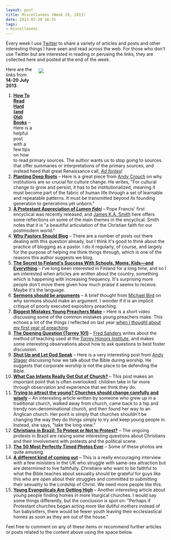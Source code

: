 ```yaml
---
layout: post
title: Miscellanées (Week 29, 2013)
date: 2013-07-20 16:35
tags:
- miscellanées
---
```

Every week I use <a href="http://twitter.com/jakebelder">Twitter</a> to share a variety of articles and posts and other interesting things I have seen and read across the web. For those who don't use Twitter but are interested in reading or perusing the links, they are collected here and posted at the end of the week.

<div style="float: right; margin: 5px 1px 0px 20px; width: 400px; height: 281px;"><img src="https://dl.dropboxusercontent.com/u/3897986/Jake%20Blog%20Images/BibleOnPulpit.jpg"></div>
Here are the links from <strong>14-20 July 2013</strong>.

<ol>
<li><strong><a href="http://bit.ly/12zHdxU">How To Read Hard (and Old) Books</a></strong> – Here is a helpful post with a few tips on how to read primary sources. The author wants us to stop going to sources that offer summaries or interpretations of the primary sources, and instead heed that great Renaissance call, <a href="http://en.wikipedia.org/wiki/Ad_fontes"><em>Ad fontes</a>!</em></li>

<li><strong><a href="http://bit.ly/1dyQdVE">Planting Deep Roots</a></strong> – Here is a great piece from <a href="http://twitter.com/ahc">Andy Crouch</a> on why institutions are so crucial for culture change. He writes, "For cultural change to grow and persist, it has to be institutionalized, meaning it must become part of the fabric of human life through a set of learnable and repeatable patterns. It must be transmitted beyond its founding generation to generations yet unborn."</li>

<li><strong><a href="http://bit.ly/12zIntg">A Protestant Appreciation of <em>Lumen fidei</em></a></strong> – Pope Francis' first encyclical was recently released, and <a href="http://twitter.com/james_ka_smith">James K.A. Smith</a> here offers some reflections on some of the main themes in the encyclical. Smith notes that it is "a beautiful articulation of the Christian faith for our postmodern world."</li>

<li><strong><a href="http://bit.ly/12zJI3m">Why Pastors Should Blog</a></strong> – There are a number of posts out there dealing with this question already, but I think it's good to think about the practice of blogging as a pastor. I do it regularly, of course, and largely for the purpose of helping me think things through, which is one of the reasons this author suggests we blog.</li>

<li><strong><a href="http://bit.ly/1dySY9n">The Secret to Finland's Success With Schools, Moms, Kids—and Everything</a></strong> – I've long been interested in Finland for a long time, and so I am interested when articles are written about the country, something which is happening with increasing frequency. It's surprising more people don't move there given how much praise it seems to receive. Maybe it's the language.</li>

<li><strong><a href="http://bit.ly/18jLSsq">Sermons should be arguments</a></strong> – A brief thought from <a href="http://twitter.com/mbird12">Michael Bird</a> on why sermons should make an argument. I wonder if it is an implicit critique of poorly executed expository preaching.</li>

<li><strong><a href="http://bit.ly/15AJUO9">Biggest Mistakes Young Preachers Make</a></strong> – Here is a short video discussing some of the common mistakes young preachers make. This echoes a lot of the things I reflected on last year <a href="http://blog.jakebelder.com/post/things-ive-learned-from-a-year-of-preaching">when I thought about my first year of preaching</a>.</li>

<li><strong><a href="http://bit.ly/18n8Rmq">The Opening Question (Torrey 101)</a></strong> – <a href="http://twitter.com/FredFredSanders">Fred Sanders</a> writes about the method of teaching used at the <a href="http://www.biola.edu/academics/torrey/">Torrey Honors Institute</a>, and makes some interesting observations about how to ask questions to best foster discussion.</li>

<li><strong><a href="http://bit.ly/13j2tYI">Shut Up and Let God Speak</a></strong> – Here is a very interesting post from <a href="http://twitter.com/ARStager">Andy Stager</a> discussing how we talk about the Bible during worship. He suggests that corporate worship is not the place to be defending the Bible.</li>

<li><strong><a href="http://bit.ly/1br8sjb">What Can Infants Really Get Out of Church?</a></strong> – This post makes an important point that is often overlooked: children take in far more through observation and experience that we think they do.</li>

<li><strong><a href="http://bit.ly/1br8PKk">Trying to attract the young? Churches should change carefully and wisely</a></strong> – An interesting article written by someone who grew up in a traditional church, walked away from church, came back to a hip and trendy non-denominational church, and then found her way to an Anglican church. Her point is simply that churches shouldn't be changing the way they do things simply to try and keep young people in. Instead, she says, "take the long view."</li>

<li><strong><a href="http://bit.ly/1br9mfz">Christians in Brazil: To Protest or Not to Protest?</a></strong> – The ongoing protests in Brazil are raising some interesting questions about Christians and their involvement with protests and the political scene.</li>

<li><strong><a href="http://bit.ly/1buO3K1">The 50 Most Perfectly Timed Photos Ever</a></strong> – Some of these photos are quite amusing.</li>

<li><strong><a href="http://bit.ly/12RGZhj">A different kind of coming out</a></strong> – This is a really encouraging interview with a few ministers in the UK who struggle with same-sex attraction but are determined to live faithfully. Christians who want to be faithful to what the Bible teaches about sexuality should be grateful for guys like this who are open about their struggles and committed to submitting their sexuality to the Lordship of Christ. We need more people like this.</li>

<li><strong><a href="http://bit.ly/15PFxPt">Young Evangelicals Are Getting High</a></strong> – Another interesting article about young people finding homes in more liturgical churches. I would say some things differently, but the conclusion is spot on: "Perhaps if Protestant churches began acting more like dutiful mothers instead of fun babysitters, there would be fewer youth leaving their ecclesiastical homes as soon as they are out of the house."</li>
</ol>

Feel free to comment on any of these items or recommend further articles or posts related to the content above using the space below.
